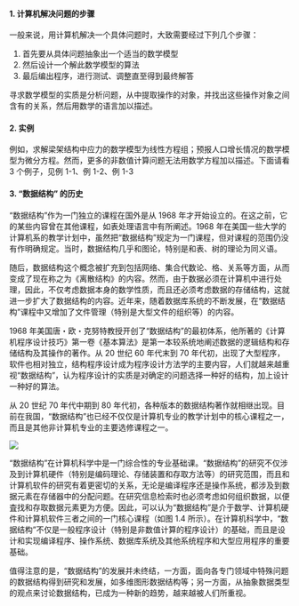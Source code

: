 
#### 1. 计算机解决问题的步骤

一般来说，用计算机解决一个具体问题时，大致需要经过下列几个步骤：

1. 首先要从具体问题抽象出一个适当的数学模型
2. 然后设计一个解此数学模型的算法
3. 最后编出程序，进行测试、调整直至得到最终解答

寻求数学模型的实质是分析问题，从中提取操作的对象，并找出这些操作对象之间含有的关系，然后用数学的语言加以描述。

#### 2. 实例

例如，求解梁架结构中应力的数学模型为线性方程组；预报人口增长情况的数学模型为微分方程。然而，更多的非数值计算问题无法用数学方程加以描述。下面请看 3 个例子，见例 1-1、例 1-2、例 1-3

#### 3. “数据结构” 的历史

“数据结构”作为一门独立的课程在国外是从 1968 年才开始设立的。在这之前，它的某些内容曾在其他课程，如表处理语言中有所阐述。1968 年在美国一些大学的计算机系的教学计划中，虽然把“数据结构”规定为一门课程，但对课程的范围仍没有作明确规定。当时，数据结构几乎和图论，特别是和表、树的理论为同义语。

随后，数据结构这个概念被扩充到包括网络、集合代数论、格、关系等方面，从而变成了现在称之为《离散结构》的内容。然而，由于数据必须在计算机中进行处理，因此，不仅考虑数据本身的数学性质，而且还必须考虑数据的存储结构，这就进一步扩大了数据结构的内容。近年来，随着数据库系统的不断发展，在“数据结构”课程中又增加了文件管理（特别是大型文件的组织等）的内容。

1968 年美国唐・欧・克努特教授开创了“数据结构”的最初体系，他所著的《计算机程序设计技巧》第一卷《基本算法》是第一本较系统地阐述数据的逻辑结构和存储结构及其操作的著作。从 20 世纪 60 年代末到 70 年代初，出现了大型程序，软件也相对独立，结构程序设计成为程序设计方法学的主要内容，人们就越来越重视“数据结构”，认为程序设计的实质是对确定的问题选择一种好的结构，加上设计一种好的算法。

从 20 世纪 70 年代中期到 80 年代初，各种版本的数据结构著作就相继出现。目前在我国，“数据结构”也已经不仅仅是计算机专业的教学计划中的核心课程之一，而且是其他非计算机专业的主要选修课程之一。

![](https://gitee.com/mayundaze/img_bed/raw/master/20200529165224.png)

“数据结构”在计算机科学中是一门综合性的专业基础课。“数据结构”的研究不仅涉及到计算机硬件（特别是编码理论、存储装置和存取方法等）的研究范围，而且和计算机软件的研究有着更密切的关系，无论是编译程序还是操作系统，都涉及到数据元素在存储器中的分配问题。在研究信息检索时也必须考虑如何组织数据，以便査找和存取数据元素更为方便。因此，可以认为“数据结构”是介于数学、计算机硬件和计算机软件三者之间的一门核心课程（如图 1.4 所示）。在计算机科学中，“数据结构”不仅是一般程序设计（特别是非数值计算的程序设计）的基础，而且是设计和实现编译程序、操作系统、数据库系统及其他系统程序和大型应用程序的重要基础。

值得注意的是，“数据结构”的发展并未终结，一方面，面向各专门领域中特殊问题的数据结构得到研究和发展，如多维图形数据结构等；另一方面，从抽象数据类型的观点来讨论数据结构，已成为一种新的趋势，越来越被人们所重视。
